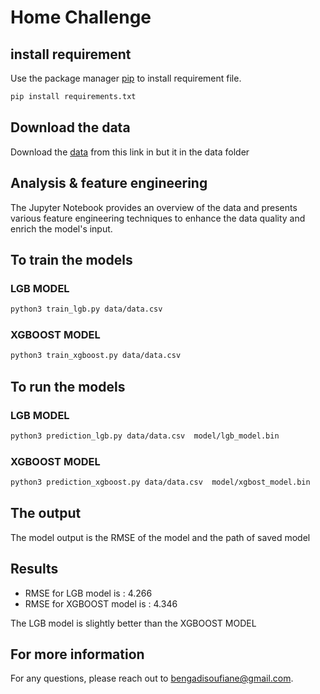 # Home Challenge


## install requirement

Use the package manager [pip](https://pip.pypa.io/en/stable/) to install requirement file.

```bash
pip install requirements.txt
```
## Download the data

Download the [data](https://hackmd.io/@freshflow/B16yJrWg9#Input) from this link  in but it in the data folder

## Analysis & feature engineering

The Jupyter Notebook provides an overview of the data and presents various feature engineering techniques to enhance the data quality and enrich the model's input.

## To train the models
### LGB MODEL

```bash
python3 train_lgb.py data/data.csv 
```

### XGBOOST MODEL

```bash
python3 train_xgboost.py data/data.csv 
```

## To run  the models
### LGB MODEL

```bash
python3 prediction_lgb.py data/data.csv  model/lgb_model.bin
```

### XGBOOST MODEL

```bash
python3 prediction_xgboost.py data/data.csv  model/xgbost_model.bin
```


## The output

The model output is the RMSE of the model and the path of saved model


## Results

* RMSE for LGB model is : 4.266
* RMSE for XGBOOST model is  : 4.346

The LGB model is slightly better than the XGBOOST MODEL
##  For more information
 For any questions, please reach out to bengadisoufiane@gmail.com.
